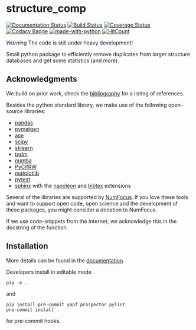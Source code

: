 # structure_comp 

[![Documentation Status](https://readthedocs.org/projects/structure-comp/badge/?version=latest)](https://structure-comp.readthedocs.io/en/latest/?badge=latest)
[![Build Status](https://travis-ci.com/kjappelbaum/structure_comp.svg?branch=master)](https://travis-ci.com/kjappelbaum/structure_comp)
[![Coverage Status](https://coveralls.io/repos/github/kjappelbaum/structure_comp/badge.svg?branch=master)](https://coveralls.io/github/kjappelbaum/structure_comp?branch=master)
[![Codacy Badge](https://api.codacy.com/project/badge/Grade/ed971fb3b03f4b24bfd58600bd7a7254)](https://www.codacy.com/app/kjappelbaum/structure_comp?utm_source=github.com&amp;utm_medium=referral&amp;utm_content=kjappelbaum/structure_comp&amp;utm_campaign=Badge_Grade)
[![made-with-python](https://img.shields.io/badge/Made%20with-Python-1f425f.svg)](https://www.python.org/)
[![HitCount](http://hits.dwyl.io/kjappelbaum/structure_comp.svg)](http://hits.dwyl.io/kjappelbaum/structure_comp)

*Warning* The code is still under heavy development! 

Small python package to efficiently remove duplicates from larger 
structure databases and get some statistics (and more).

## Acknowledgments

We build on prior work, check the [bibliography](https://structure-comp.readthedocs.io/en/latest/references.html)
for a listing of references.  

Besides the python standard library, we make use of the following open-source libraries:

-   [pandas](https://pandas.pydata.org/)
-   [pymatgen](http://pymatgen.org/index.html)
-   [ase](https://wiki.fysik.dtu.dk/ase/) 
-   [scipy](https://www.scipy.org/) 
-   [sklearn](https://scikit-learn.org/stable/index.html) 
-   [tqdm](https://pypi.org/project/tqdm/)
-   [numba](https://github.com/numba/numba)
-   [PyCifRW](https://pypi.org/project/PyCifRW/)
-   [matplotlib](https://matplotlib.org/)
-   [pytest](https://docs.pytest.org/en/latest/)
-   [sphinx](http://www.sphinx-doc.org/en/stable/) with the
    [napoleon](https://sphinxcontrib-napoleon.readthedocs.io/en/latest/index.html) 
    and [bibtex](https://github.com/mcmtroffaes/sphinxcontrib-bibtex) extensions

Several of the libraries are supported by [NumFocus](https://numfocus.org/). If you love these tools and want to support
open code, open science and the development of these packages, you might consider a donation to NumFocus. 

If we use code-snippets from the internet, we acknowledge this in the docstring of the function. 

## Installation
More details can be found in the [documentation](https://structure-comp.readthedocs.io/en/latest/install.html).  

Developers install in editable mode

    pip -e . 
    
and 

    pip install pre-commit yapf prospector pylint
    pre-commit install
    
for pre-commit hooks. 

